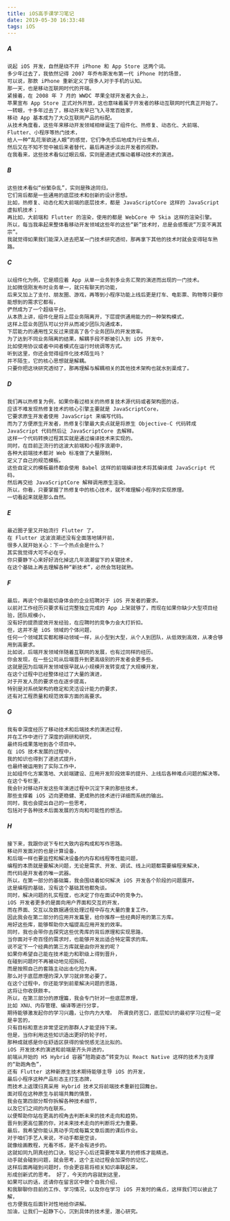 ```yaml
---
title: iOS高手课学习笔记
date: 2019-05-30 16:33:48
tags: iOS
---
```

##### A

    说起 iOS 开发，自然是绕不开 iPhone 和 App Store 这两个词。
    多少年过去了，我依然记得 2007 年乔布斯发布第一代 iPhone 时的场景，
    可以说，那款 iPhone 重新定义了很多人对于手机的认知。
    那一天，也是移动互联网时代的开端。
    紧接着，在 2008 年 7 月的 WWDC 苹果全球开发者大会上，
    苹果宣布 App Store 正式对外开放，这也意味着属于开发者的移动互联网时代真正开始了。
    一转眼，十多年过去了，移动开发早已飞入寻常百姓家，
    移动 App 基本成为了大众互联网产品的标配。
    从技术角度看，这些年来移动开发领域相继诞生了组件化、热修复、动态化、大前端、Flutter、小程序等热门技术，
    给人一种“乱花渐欲迷人眼”的感觉，它们争先恐后地成为行业焦点，
    然后又在不知不觉中被后来者替代，最后再逐步淡出开发者的视野。
    在我看来，这些技术看似过眼云烟，实则是递进式推动着移动技术的演进。

##### B  

    这些技术看似“纷繁杂乱”，实则是殊途同归，
    它们背后都是一些通用的底层技术和创新的设计思想。
    比如，热修复、动态化和大前端的底层技术，都是 JavaScriptCore 这样的 JavaScript 虚拟机技术；
    再比如，大前端和 Flutter 的渲染，使用的都是 WebCore 中 Skia 这样的渲染引擎。
    所以，每当我串起来整体看移动开发领域这些年的这些“新”技术时，总是会感慨说“万变不离其宗”。
    我就觉得如果我们能深入进去把某一门技术研究透彻，那再拿下其他的技术时就会变得轻车熟路。
    
##### C

    以组件化为例，它是顺应着 App 从单一业务到多业务汇聚的演进而出现的一门技术。
    比如微信刚发布时业务单一，就只有聊天的功能，
    后来又加上了支付、朋友圈、游戏，再等到小程序功能上线后更是打车、电影票、购物等只要你能想到的需求它都有，
    俨然成为了一个超级平台。
    从本质上讲，组件化是将上层业务隔离开，下层提供通用能力的一种架构模式，
    这样上层业务团队可以分开从而减少团队沟通成本，
    下层能力的通用性又反过来提高了各个业务团队的开发效率。
    为了达到不同业务隔离的结果，解耦手段不断被引入到 iOS 开发中，
    比如使用协议或者中间者模式在运行时统调等方式。
    听到这里，你还会觉得组件化技术陌生吗？
    并不陌生，它的核心思想就是解耦。
    只要你把这块研究透彻了，那再理解与解耦相关的其他技术架构也就水到渠成了。
    
##### D

    我们再以热修复为例，如果你看过相关的热修复技术源代码或者架构图的话，
    应该不难发现热修复技术的核心引擎主要就是 JavaScriptCore，
    它要求原生开发者使用 JavaScript 来编写代码。
    而为了方便原生开发者，热修复引擎最大卖点就是将原生 Objective-C 代码转成 JavaScript 代码然后让 JavaScriptCore 去解释。
    这样一个代码转换过程其实就是通过编译技术来实现的。
    同时，在目前正流行的这波大前端和小程序浪潮中，
    各种大前端技术都对 Web 标准做了大量限制，
    定义了自己的规范模板。
    这些自定义的模板最终都会使用 Babel 这样的前端编译技术将其编译成 JavaScript 代码，
    然后再交给 JavaScriptCore 解释调用原生渲染。
    所以，你看，只要掌握了热修复中的核心技术，就不难理解小程序的实现原理。
    一切看起来就是那么自然。
    
##### E

    最近圈子里又开始流行 Flutter 了，
    在 Flutter 这波浪潮还没有全面落地铺开前，
    很多人就开始关心：下一个热点会是什么？
    其实我觉得大可不必在乎，
    你只要静下心来好好消化掉这几年浪潮留下的关键技术，
    在这个基础上再去理解各种“新技术”，必然会驾轻就熟。
    
##### F

    最后，再说个你最能切身体会的企业招聘对于 iOS 开发者的要求。
    以前对工作经历只要求有过完整独立完成的 App 上架就够了，而现在如果你缺少大型项目经验，团队规模小，
    没有好的提质提效开发经验，在应聘时的竞争力会大打折扣。
    但，这并不是 iOS 领域的个体问题，
    任何一个领域其实都和移动领域一样，从小型到大型，从个人到团队，从低效到高效，从凑合够用到高要求。
    比如说，后端开发领域伴随着互联网的发展，也有过同样的经历。
    你会发现，在一些公司从后端晋升到更高级别的开发者会更多些。
    这就是因为后端开发领域很早就从小规模开发转变成了大规模开发，
    在这个过程中已经整体经过了大量的演进，
    对于开发人员的要求也在逐步提高，
    特别是对系统架构的稳定和灵活设计能力的要求，
    还有对工程质量和规范效率方面的高要求。
    
##### G   

    我有幸深度经历了移动技术和后端技术的演进过程，
    并在工作中进行了深度的调研和研究，
    最终将成果落地到各个项目中。
    在 iOS 技术发展的过程中，
    我的知识也得到了递进式提升，
    也最终被运用到了实际工作中，
    比如组件化方案落地、大前端建设、应用开发阶段效率的提升、上线后各种难点问题的解决等。
    在这个专栏里，
    我会针对移动开发这些年演进过程中沉淀下来的那些技术，
    那些支撑着 iOS 迈向更稳健、更成熟的技术进行详细而系统的输出。
    同时，我也会提出自己的一些思考，
    包括对于各种技术后面发展的方向和可能性的想法。
    
##### H

    接下来，我跟你说下专栏大致内容构成和写作思路。
    移动开发面对的也是计算设备，
    和后端一样也要监控和解决设备的内存和线程等性能问题，
    编程的本质就是要解决问题，无论是需求、开发、调试、线上问题都需要编程来解决，
    而代码是开发者的唯一武器。
    所以，在第一部分的基础篇，我会围绕着如何解决 iOS 开发各个阶段的问题展开。
    这是编程的基础，没有这个基础其他都免谈。
    同时，解决问题的扎实程度，也决定了你在面试中的竞争力。 
    iOS 开发者更多的是面向用户界面和交互的开发，
    而在界面、交互以及数据通信处理过程中存在大量的重复工作，
    因此我会在第二部分的应用开发篇里，给你推荐一些经典好用的第三方库。
    用好这些库，能够帮助你大幅提高应用开发的效率。
    同时，我也会带你去探究这些优秀库的背后原理和实现思路，
    当你面对千奇百怪的需求时，也能够开发出适合特定需求的库。
    说不定下一个经典的第三方库就是由你开发的呢？
    如果你希望自己能在技术能力和职级上得到晋升，
    在碰到问题时不再被动地见招拆招，
    而是按照自己的套路主动出击化险为夷，
    那么对于底层原理的深入学习就非常必要了。
    在这个过程中，你还能学到前辈解决问题的思路，
    这将让你收获颇丰。
    所以，在第三部分的原理篇，我会专门针对一些底层原理，
    比如 XNU、内存管理、编译等进行分享，
    期待能够激发起你的学习兴趣，让你内力大增。 所谓良药苦口，底层知识的最初学习过程一定是辛苦的，
    只有目标和意志非常坚定的那群人才能坚持下来。
    但是，当你利用这些知识造出更好的轮子时，
    那种成就感是你在舒适区获得的愉悦感无法比拟的。 
    iOS 开发技术的演进和前端是齐头并进的，
    前端从开始的 H5 Hybrid 容器“陪跑姿态”转变为以 React Native 这样的技术为支撑的“助跑角色”，
    还有 Flutter 这种新原生技术期待能够主导 iOS 的开发，
    最后小程序这种产品形态主打生态牌，
    而技术上返璞归真采用 Hybrid 技术又将前端技术重新拉回舞台。
    面对现在这种原生与前端共舞的情景，
    我会在第四部分帮你拆解各种技术细节，
    以及它们之间的内在联系，
    以便帮助你站在更高的视角去判断未来的技术走向和趋势。
    晋升到更高位置的你，对未来技术走向的判断将尤为重要。
    最后，我希望你能认真动手完成每篇文章后面的课后作业。
    对于咱们手艺人来说，不动手都是空谈，
    就像绘画教程，光看不练，是不会有进步的。
    这就如同九阴真经的口诀，铭记于心后还需要常年累月的修炼才能精进。
    动手就会碰到问题，就会思考，这个主动过程会加深你的记忆，
    这样后面再碰到问题时，你会更容易将相关知识串联起来，
    形成创新式的思考。 好了，今天的内容就到这里，
    如果可以的话，还请你在留言区中做个自我介绍，
    和我聊聊你目前的工作、学习情况，以及你在学习 iOS 开发时的痛点，这样我们可以彼此了解，
    也方便我在后面针对性地给你讲解。
    加油，让我们一起静下心，沉到具体的技术里，潜心研究。
